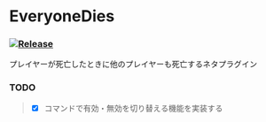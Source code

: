 # EveryoneDies
### [![Release](https://img.shields.io/github/release/sailuna157/EveryoneDies)](https://github.com/sailuna157/EveryoneDies/releases/latest)

プレイヤーが死亡したときに他のプレイヤーも死亡するネタプラグイン

### TODO
>- [x] コマンドで有効・無効を切り替える機能を実装する
